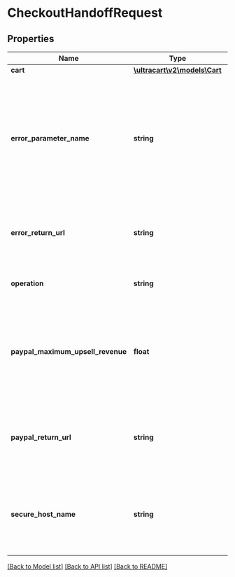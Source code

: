 # CheckoutHandoffRequest

## Properties
Name | Type | Description | Notes
------------ | ------------- | ------------- | -------------
**cart** | [**\ultracart\v2\models\Cart**](Cart.md) |  | [optional] 
**error_parameter_name** | **string** | If any error happen during the processing on the UltraCart side, the browser will be redirected to your error_return_url with the error passed in this parameter name. | [optional] 
**error_return_url** | **string** | The URL to return the browser to if there are processing errors on the UltraCart side. | [optional] 
**operation** | **string** | The type of handoff operation to perform | [optional] 
**paypal_maximum_upsell_revenue** | **float** | The maximum amount of revenue that you think the customer could add during a custom upsell after sequence on your checkout. | [optional] 
**paypal_return_url** | **string** | The URl to return the customers browser to after they have completed the PayPal process. | [optional] 
**secure_host_name** | **string** | The desired secure host name to perform the handoff on.  This should match the desired StoreFront. | [optional] 

[[Back to Model list]](../README.md#documentation-for-models) [[Back to API list]](../README.md#documentation-for-api-endpoints) [[Back to README]](../README.md)



